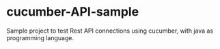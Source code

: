 # cucumber-API-sample

Sample project to test Rest API connections using cucumber, with java as programming language.
